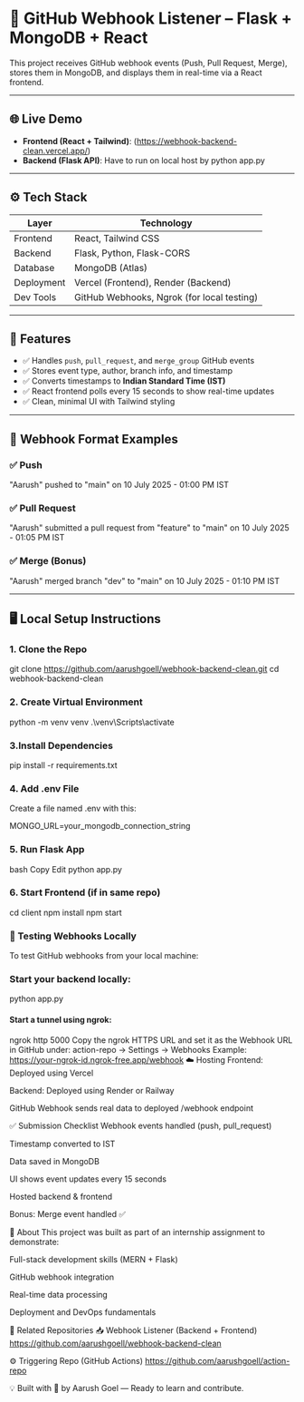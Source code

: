 # 🔔 GitHub Webhook Listener – Flask + MongoDB + React

This project receives GitHub webhook events (Push, Pull Request, Merge), stores them in MongoDB, and displays them in real-time via a React frontend.

---

## 🌐 Live Demo

- **Frontend (React + Tailwind)**: (https://webhook-backend-clean.vercel.app/)
- **Backend (Flask API)**: Have to run on local host by python app.py

---

## ⚙️ Tech Stack

| Layer      | Technology                                 |
| ---------- | ------------------------------------------ |
| Frontend   | React, Tailwind CSS                        |
| Backend    | Flask, Python, Flask-CORS                  |
| Database   | MongoDB (Atlas)                            |
| Deployment | Vercel (Frontend), Render (Backend)        |
| Dev Tools  | GitHub Webhooks, Ngrok (for local testing) |

---

## 🚀 Features

- ✅ Handles `push`, `pull_request`, and `merge_group` GitHub events
- ✅ Stores event type, author, branch info, and timestamp
- ✅ Converts timestamps to **Indian Standard Time (IST)**
- ✅ React frontend polls every 15 seconds to show real-time updates
- ✅ Clean, minimal UI with Tailwind styling

---
## 📌 Webhook Format Examples

### ✅ Push
"Aarush" pushed to "main" on 10 July 2025 - 01:00 PM IST

### ✅ Pull Request
"Aarush" submitted a pull request from "feature" to "main" on 10 July 2025 - 01:05 PM IST


### ✅ Merge (Bonus)
"Aarush" merged branch "dev" to "main" on 10 July 2025 - 01:10 PM IST

---

## 🖥️ Local Setup Instructions

### 1. Clone the Repo

git clone https://github.com/aarushgoell/webhook-backend-clean.git
cd webhook-backend-clean
### 2. Create Virtual Environment

python -m venv venv
.\venv\Scripts\activate
### 3.Install Dependencies

pip install -r requirements.txt

### 4. Add .env File
Create a file named .env with this:

MONGO_URL=your_mongodb_connection_string
### 5. Run Flask App
bash
Copy
Edit
python app.py
### 6. Start Frontend (if in same repo)

cd client
npm install
npm start

### 🧪 Testing Webhooks Locally
To test GitHub webhooks from your local machine:
### Start your backend locally:
python  app.py

#### Start a tunnel using ngrok:
ngrok http 5000
Copy the ngrok HTTPS URL and set it as the Webhook URL in GitHub under:
action-repo → Settings → Webhooks
Example:
https://your-ngrok-id.ngrok-free.app/webhook
☁️ Hosting
Frontend: Deployed using Vercel

Backend: Deployed using Render or Railway

GitHub Webhook sends real data to deployed /webhook endpoint

✅ Submission Checklist
 Webhook events handled (push, pull_request)

 Timestamp converted to IST

 Data saved in MongoDB

 UI shows event updates every 15 seconds

 Hosted backend & frontend

 Bonus: Merge event handled ✅

🙋 About
This project was built as part of an internship assignment to demonstrate:

Full-stack development skills (MERN + Flask)

GitHub webhook integration

Real-time data processing

Deployment and DevOps fundamentals

🔗 Related Repositories
📥 Webhook Listener (Backend + Frontend)
https://github.com/aarushgoell/webhook-backend-clean

⚙️ Triggering Repo (GitHub Actions)
https://github.com/aarushgoell/action-repo

💡 Built with 💙 by Aarush Goel — Ready to learn and contribute.
````
